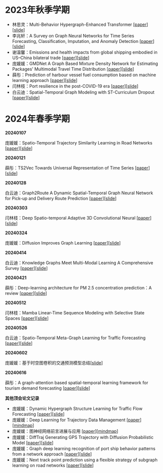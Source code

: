 # 2023年秋季学期

- 林思灵：Multi-Behavior Hypergraph-Enhanced Transformer [[paper](./assets/papers/2023/林思灵_Multi-Behavior%20Hypergraph-Enhanced%20Transformer.pdf)][[slide](./assets/slides/2023/林思灵_Multi-Behavior%20Hypergraph-Enhanced%20Transformer.pdf)]
- 李兆轩：A Survey on Graph Neural Networks for Time Series Forecasting, Classification, Imputation, and Anomaly Detection [[paper](./assets/papers/2023/李兆轩_A%20Survey%20on%20Graph%20Neural%20Networks%20for%20Time%20Series%20Forecasting,%20Classification,%20Imputation,%20and%20Anomaly%20Detection.pdf)][[slide](./assets/slides/2023/李兆轩_A%20Survey%20on%20Graph%20Neural%20Networks%20for%20Time%20Series%20Forecasting,%20Classification,%20Imputation,%20and%20Anomaly%20Detection.pdf)]
- 谢温馨：Emissions and health impacts from global shipping embodied in US–China bilateral trade [[paper](./assets/papers/2023/谢温馨_Emissions%20and%20health%20impacts%20from%20global%20shipping%20embodied%20in%20US–China%20bilateral%20trade%20.pdf)][[slide](./assets/slides/2023/谢温馨_Emissions%20and%20health%20impacts%20from%20global%20shipping%20embodied%20in%20US–China%20bilateral%20trade%20.pdf)]
- 庞媛媛：GMDNet A Graph Based Mixture Density Network for Estimating Packages' Multimodal Travel Time Distribution [[paper](./assets/papers/2023/庞媛媛_GMDNet%20A%20Graph%20Based%20Mixture%20Density%20Network%20for%20Estimating%20Packages'%20Multimodal%20Travel%20Time%20Distribution.pdf)][[slide](./assets/slides/2023/庞媛媛_GMDNet%20A%20Graph%20Based%20Mixture%20Density%20Network%20for%20Estimating%20Packages'%20Multimodal%20Travel%20Time%20Distribution.pdf)]
- 薛彤：Prediction of harbour vessel fuel consumption based on machine learning approach [[paper](./assets/papers/2023/薛彤_Prediction%20of%20harbour%20vessel%20fuel%20consumption%20based%20on%20machine%20learning%20approach.pdf)][[slide](./assets/slides/2023/薛彤_Prediction%20of%20harbour%20vessel%20fuel%20consumption%20based%20on%20machine%20learning%20approach.pdf)]
- 闫林枝：Port resilience in the post-COVID-19 era [[paper](./assets/papers/2023/闫林枝_Port%20resilience%20in%20the%20post-COVID-19%20era.pdf)][[slide](./assets/slides/2023/闫林枝_Port%20resilience%20in%20the%20post-COVID-19%20era.pdf)]
- 白云迪：Spatial-Temporal Graph Modeling with ST-Curriculum Dropout [[paper](./assets/papers/2023/白云迪_Spatial-Temporal%20Graph%20Modeling%20with%20ST-Curriculum%20Dropout.pdf)][[slide](./assets/slides/2023/白云迪_Spatial-Temporal%20Graph%20Modeling%20with%20ST-Curriculum%20Dropout.pdf)]

# 2024年春季学期

**20240107**

庞媛媛：Spatio-Temporal Trajectory Similarity Learning in Road Networks [[paper](./assets/papers/2024/庞媛媛Spatio-Temporal%20Trajectory%20Similarity%20Learning%20in%20Road%20Networks.pdf)][[slide](./assets/slides/2024/庞媛媛Spatio-Temporal%20Trajectory%20Similarity%20Learning%20in%20Road%20Networks.pdf)]

**20240121**

薛彤：TS2Vec Towards Universal Representation of Time Series [[paper](./assets/papers/2024/薛彤TS2Vec%20Towards%20Universal%20Representation%20of%20Time%20Series.pdf)][[slide](./assets/slides/2024/薛彤TS2Vec%20Towards%20Universal%20Representation%20of%20Time%20Series.pdf)]

**20240128**

白云迪：Graph2Route A Dynamic Spatial-Temporal Graph Neural Network for Pick-up and Delivery Route Prediction [[paper](./assets/papers/2024/白云迪Graph2Route%20A%20Dynamic%20Spatial-Temporal%20Graph%20Neural%20Network%20for%20Pick-up%20and%20Delivery%20Route%20Prediction.pdf)][[slide](./assets/slides/2024/白云迪Graph2Route%20A%20Dynamic%20Spatial-Temporal%20Graph%20Neural%20Network%20for%20Pick-up%20and%20Delivery%20Route%20Prediction.pdf)]

**20240303**

闫林枝：Deep Spatio-temporal Adaptive 3D Convolutional Neural [[paper](./assets/papers/2024/闫林枝Deep%20Spatio-temporal%20Adaptive%203D%20Convolutional%20Neural.pdf)][[slide](./assets/slides/2024/闫林枝Deep%20Spatio-temporal%20Adaptive%203D%20Convolutional%20Neural.pdf)]

**20240324**

庞媛媛：Diffusion Improves Graph Learning [[paper](./assets/papers/2024/庞媛媛Dynamic_Hypergraph_Structure_Learning_for_Traffic_Flow_Forecasting.pdf)][[slide](./assets/slides/2024/庞媛媛Diffusion%20Improves%20Graph%20Learning.pdf)]

**20240414**

白云迪：Knowledge Graphs Meet Multi-Modal Learning A Comprehensive Survey [[paper](./assets/papers/2024/白云迪Knowledge%20Graphs%20Meet%20Multi-Modal%20Learning%20A%20Comprehensive%20Survey.pdf)][[slide](./assets/slides/2024/白云迪Knowledge%20Graphs%20Meet%20Multi-Modal%20Learning%20A%20Comprehensive%20Survey.pdf)]

**20240421**

薛彤：Deep-learning architecture for PM 2.5 concentration prediction：A review [[paper](./assets/papers/2024/薛彤Deep-learning%20architecture%20for%20PM2.5%20concentration%20prediction%20A%20review.pdf)][[slide](./assets/slides/2024/薛彤Deep-learning%20architecture%20for%20PM%202.5%20concentration%20prediction%20A%20review.pdf)]

**20240512**

闫林枝：Mamba Linear-Time Sequence Modeling with Selective State Spaces [[paper](./assets/papers/2024/闫林枝Mamba%20Linear-Time%20Sequence%20Modeling%20with%20Selective%20State%20Spaces.pdf)][[slide](./assets/slides/2024/闫林枝mamba.pdf)]

**20240526**

白云迪：Spatio-Temporal Meta-Graph Learning for Traffic Forecasting [[paper](./assets/papers/2024/白云迪Spatio-Temporal%20Meta-Graph%20Learning%20for%20Traffic%20Forecasting.pdf)][[slide](./assets/slides/2024/白云迪Spatio-Temporal%20Meta-Graph%20Learning%20for%20Traffic%20Forecasting.pdf)]

**20240602**

庞媛媛：基于时空图卷积的交通预测模型总结[[slide](./assets/slides/2024/庞媛媛_基于时空图卷积的交通预测模型总结.pdf)]

**20240616**

薛彤：A graph-attention based spatial-temporal learning framework for tourism demand forecasting [[paper](./assets/papers/2024/薛彤A%20graph-attention%20based%20spatial-temporal%20learning%20framework%20for%20tourism%20demand%20forecasting.pdf)][[slide](./assets/slides/2024/薛彤A%20graph-attention%20based%20spatial-temporal%20learning%20framework%20for%20tourism%20demand%20forecasting.pdf)]

**其他顶会论文记录**

- 庞媛媛：Dynamic Hypergraph Structure Learning for Traffic Flow Forecasting [[paper](./assets/papers/2024/庞媛媛Dynamic%20Hypergraph%20Structure%20Learning%20for%20Traffic%20Flow%20Forecasting.pdf)][[slide](./assets/slides/2024/庞媛媛Dynamic%20Hypergraph%20Structure%20Learning%20for%20Traffic%20Flow%20Forecasting.pdf)]
- 庞媛媛：Deep Learning for Trajectory Data Management [[paper](./assets/papers/2024/庞媛媛Deep%20Learning%20for%20Trajectory%20Data%20Management.pdf)][[mindmap](./assets/slides/2024/庞媛媛Deep%20Learning%20for%20Trajectory%20Data%20Management.pdf)]
- 庞媛媛：图神经网络前言进展与应用 [[paper](./assets/papers/2024/庞媛媛_图神经网络前沿进展与应用.pdf)][[mindmap](./assets/slides/2024/庞媛媛_图神经网络前言进展与应用.pdf)]
- 庞媛媛：DiffTraj Generating GPS Trajectory with Diffusion Probabilistic Model [[paper](./assets/papers/2024/庞媛媛DiffTraj%20Generating%20GPS%20Trajectory%20with%20Diffusion%20Probabilistic%20Model.pdf)][[slide](./assets/slides/2024/庞媛媛DiffTraj%20Generating%20GPS%20Trajectory%20with%20Diffusion%20Probabilistic%20Model.pdf)]
- 庞媛媛：Graph deep learning recognition of port ship behavior patterns from a network approach [[paper](./assets/papers/2024/庞媛媛Graph%20deep%20learning%20recognition%20of%20port%20ship%20behavior%20patterns%20from%20a%20network%20approach.pdf)][[slide](./assets/slides/2024/庞媛媛Graph%20deep%20learning%20recognition%20of%20port%20ship%20behavior%20patterns%20from%20a%20network%20approach.pdf)]
- 庞媛媛：Next track point prediction using a flexible strategy of subgraph learning on road networks [[paper](./assets/papers/2024/庞媛媛_Next%20track%20point%20prediction%20using%20a%20flexible%20strategy%20of%20subgraph%20learning%20on%20road%20networks.pdf)][[slide](./assets/slides/2024/庞媛媛_Next%20track%20point%20prediction%20using%20a%20flexible%20strategy%20of%20subgraph%20learning%20on%20road%20networks.pdf)]